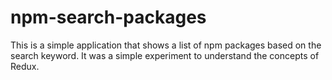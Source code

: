 # npm-search-packages

This is a simple application that shows a list of npm packages based on the search keyword. It was a simple experiment to understand the concepts of Redux.
